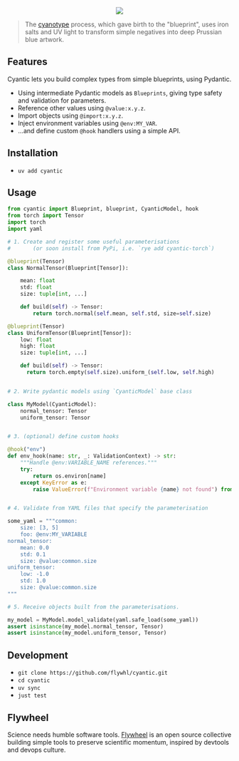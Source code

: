 <p align="center">
  <img src="https://github.com/user-attachments/assets/4ce903ef-ae04-4c9f-9a17-ad6932472de7">
</p>

> The [cyanotype](https://en.wikipedia.org/wiki/Cyanotype) process, which gave birth to the "blueprint", uses iron salts and UV light to transform simple negatives into deep Prussian blue artwork.

## Features

Cyantic lets you build complex types from simple blueprints, using Pydantic.

* Using intermediate Pydantic models as `Blueprints`, giving type safety and validation for parameters.
* Reference other values using `@value:x.y.z`.
* Import objects using `@import:x.y.z`.
* Inject environment variables using `@env:MY_VAR`.
* ...and define custom `@hook` handlers using a simple API.

## Installation

* `uv add cyantic`

## Usage

```python
from cyantic import Blueprint, blueprint, CyanticModel, hook
from torch import Tensor
import torch
import yaml

# 1. Create and register some useful parameterisations
#       (or soon install from PyPi, i.e. `rye add cyantic-torch`)

@blueprint(Tensor)
class NormalTensor(Blueprint[Tensor]):

    mean: float
    std: float
    size: tuple[int, ...]

    def build(self) -> Tensor:
        return torch.normal(self.mean, self.std, size=self.size)

@blueprint(Tensor)
class UniformTensor(Blueprint[Tensor]):
    low: float
    high: float
    size: tuple[int, ...]

    def build(self) -> Tensor:
      return torch.empty(self.size).uniform_(self.low, self.high)


# 2. Write pydantic models using `CyanticModel` base class

class MyModel(CyanticModel):
    normal_tensor: Tensor
    uniform_tensor: Tensor


# 3. (optional) define custom hooks

@hook("env")
def env_hook(name: str, _: ValidationContext) -> str:
    """Handle @env:VARIABLE_NAME references."""
    try:
        return os.environ[name]
    except KeyError as e:
        raise ValueError(f"Environment variable {name} not found") from e


# 4. Validate from YAML files that specify the parameterisation

some_yaml = """common:
    size: [3, 5]
    foo: @env:MY_VARIABLE
normal_tensor:
    mean: 0.0
    std: 0.1
    size: @value:common.size
uniform_tensor:
    low: -1.0
    std: 1.0
    size: @value:common.size
"""

# 5. Receive objects built from the parameterisations.

my_model = MyModel.model_validate(yaml.safe_load(some_yaml))
assert isinstance(my_model.normal_tensor, Tensor)
assert isinstance(my_model.uniform_tensor, Tensor)
```


## Development

* `git clone https://github.com/flywhl/cyantic.git`
* `cd cyantic`
* `uv sync`
* `just test`

## Flywheel

Science needs humble software tools. [Flywheel](https://flywhl.dev/) is an open source collective building simple tools to preserve scientific momentum, inspired by devtools and devops culture.
